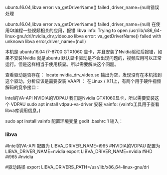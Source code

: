 ubuntu16.04,libva error: va_getDriverName() failed ,driver_name=(null)错误处理


ubuntu16.04,libva error :va_getDriverName() failed ,driver_name=(null)
在使用Qt编程一些视频相关的应用，报错
libva info: Trying to open /usr/lib/x86_64-linux-gnu/dri/nvidia_drv_video.so
libva error: va_getDriverName() failed with unknown libva error,driver_name=(null)

本机是 ubuntu16.04 i7-8700 GTX1060 显卡，并且安装了Nvidia驱动后报错，如果不安装Nvidia 就是ubuntu 默认显卡驱动是不会出现问题的，视频应用可以正常运行。但是这样相当于使用核显。所以需要解决这个问题。

查看驱动是否存在：
locate  nvidia_drv_video.so
输出为空，发现没有在本机找到这个驱动，分析应该是需要安装 VAAPI ：
在Linux / X11上，有两个用于硬件视频解码的竞争接口：

Intel的VA-API
NVIDIA的VDPAU
我们是Nvidia GTX1060显卡，所以需要安装这个 VDPAU
sudo apt install vdpau-va-driver
安装 vainfo:
(vainfo工具用于查看libva库调用信息。)

sudo apt install vainfo
配置环境变量
gedit .bashrc 
1
输入：

### libva
#Intel的VA-API 配置为 LIBVA_DRIVER_NAME=i965 
#NVIDIA的VDPAU 配置为 LIBVA_DRIVER_NAME=nvidia
export LIBVA_DRIVER_NAME=nvidia #iHD #i965 #nvidia

#驱动路径
export LIBVA_DRIVERS_PATH=/usr/lib/x86_64-linux-gnu/dri
